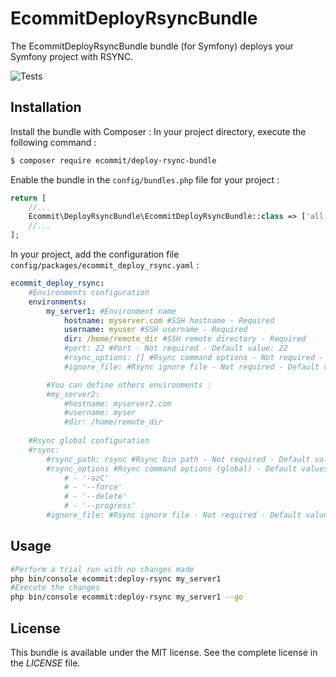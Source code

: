 # EcommitDeployRsyncBundle

The EcommitDeployRsyncBundle bundle (for Symfony) deploys your Symfony project with RSYNC.


![Tests](https://github.com/e-commit/deploy-rsync-bundle/workflows/Tests/badge.svg)


## Installation ##

Install the bundle with Composer : In your project directory, execute the following command :

```bash
$ composer require ecommit/deploy-rsync-bundle
```

Enable the bundle in the `config/bundles.php` file for your project :

```php
return [
    //...
    Ecommit\DeployRsyncBundle\EcommitDeployRsyncBundle::class => ['all' => true],
    //...
];
```

In your project, add the configuration file `config/packages/ecommit_deploy_rsync.yaml` :

```yaml
ecommit_deploy_rsync:
    #Environments configuration
    environments:
        my_server1: #Environment name
            hostname: myserver.com #SSH hostname - Required
            username: myuser #SSH username - Required
            dir: /home/remote_dir #SSH remote directory - Required
            #port: 22 #Port - Not required - Default value: 22
            #rsync_options: [] #Rsync command options - Not required - Default values: [] - If not defined, the global rsync_options is used
            #ignore_file: #Rsync ignore file - Not required - Default value: null - If not defined, the global ignore_file option is used

        #You can define others environments :
        #my_server2:
            #hostname: myserver2.com
            #username: myser
            #dir: /home/remote_dir
    
    #Rsync global configuration
    #rsync:
        #rsync_path: rsync #Rsync bin path - Not required - Default value: "rsync"
        #rsync_options #Rsync command options (global) - Default values:
            # - '-azC'
            # - '--force'
            # - '--delete'
            # - '--progress'
        #ignore_file: #Rsync ignore file - Not required - Default value: null
```


## Usage ##

```bash
#Perform a trial run with no changes made
php bin/console ecommit:deploy-rsync my_server1
#Execute the changes
php bin/console ecommit:deploy-rsync my_server1 --go
```


## License ##

This bundle is available under the MIT license. See the complete license in the *LICENSE* file.
